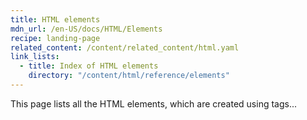 ```yaml
---
title: HTML elements
mdn_url: /en-US/docs/HTML/Elements
recipe: landing-page
related_content: /content/related_content/html.yaml
link_lists:
  - title: Index of HTML elements
    directory: "/content/html/reference/elements"
---
```

This page lists all the HTML elements, which are created using tags...

